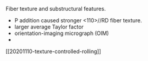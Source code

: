Fiber texture and substructural features.
- P addition caused stronger <110>//RD fiber texture.
- larger average Taylor factor
- orientation-imaging micrograph (OIM)
- 

[[20201110-texture-controlled-rolling]]
